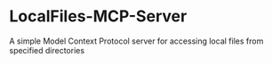 # LocalFiles-MCP-Server
A simple Model Context Protocol server for accessing local files from specified directories
